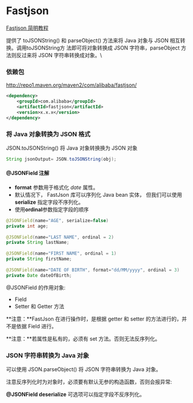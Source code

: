# Fastjson

[Fastjson 简明教程](https://www.runoob.com/w3cnote/fastjson-intro.html)

提供了 toJSONString() 和 parseObject() 方法来将 Java 对象与 JSON 相互转换。调用toJSONString方 法即可将对象转换成 JSON 字符串，parseObject 方法则反过来将 JSON 字符串转换成对象。\

### 依赖包

http://repo1.maven.org/maven2/com/alibaba/fastjson/

```xml
<dependency>
    <groupId>com.alibaba</groupId>
    <artifactId>fastjson</artifactId>
    <version>x.x.x</version>
</dependency>
```

### 将 Java 对象转换为 JSON 格式

JSON.toJSONString() 将 Java 对象转换换为 JSON 对象

```java
String jsonOutput= JSON.toJSONString(obj);
```

#### @JSONField 注解

- **format** 参数用于格式化 *date* 属性。
- 默认情况下， FastJson 库可以序列化 Java bean 实体， 但我们可以使用 **serialize** 指定字段不序列化。
- 使用**ordinal**参数指定字段的顺序

```java
@JSONField(name="AGE", serialize=false)
private int age;
 
@JSONField(name="LAST NAME", ordinal = 2)
private String lastName;
 
@JSONField(name="FIRST NAME", ordinal = 1)
private String firstName;
 
@JSONField(name="DATE OF BIRTH", format="dd/MM/yyyy", ordinal = 3)
private Date dateOfBirth;
```

@JSONField 的作用对象:

- Field
- Setter 和 Getter 方法

**注意：**FastJson 在进行操作时，是根据 getter 和 setter 的方法进行的，并不是依据 Field 进行。

**注意：**若属性是私有的，必须有 set 方法。否则无法反序列化。

### JSON 字符串转换为 Java 对象

可以使用 JSON.parseObject() 将 JSON 字符串转换为 Java 对象。

注意反序列化时为对象时，必须要有默认无参的构造函数，否则会报异常:

**@JSONField deserialize** 可选项可以指定字段不反序列化。